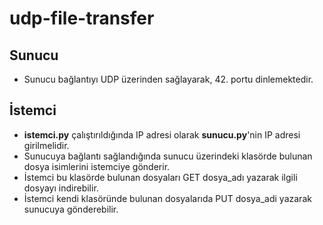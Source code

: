# udp-file-transfer
## Sunucu
* Sunucu bağlantıyı UDP üzerinden sağlayarak, 42. portu dinlemektedir.
## İstemci
* **istemci.py** çalıştırıldığında IP adresi olarak **sunucu.py**'nin IP adresi girilmelidir.
* Sunucuya bağlantı sağlandığında sunucu üzerindeki klasörde bulunan dosya isimlerini istemciye gönderir.
* İstemci bu klasörde bulunan dosyaları GET dosya_adı yazarak ilgili dosyayı indirebilir.
* İstemci kendi klasöründe bulunan dosyalarıda PUT dosya_adi yazarak sunucuya gönderebilir.
